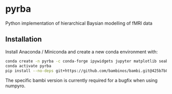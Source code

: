 # pyrba
Python implementation of hierarchical Baysian modelling of fMRI data

## Installation

Install Anaconda / Miniconda and create a new conda environment with:

```bash
conda create -n pyrba -c conda-forge ipywidgets jupyter matplotlib seaborn pymc numpyro ipykernel arviz formulae
conda activate pyrba
pip install --no-deps git+https://github.com/bambinos/bambi.git@425b7b88f01f093ed131433d8559bcc6e6d23bf8
```

The specific bambi version is currently required for a bugfix when using numpyro.
